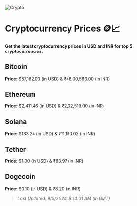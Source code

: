 
![Crypto](https://www.techguide.com.au/wp-content/uploads/2020/11/crypto3.jpeg)

# Cryptocurrency Prices 🪙📈

#### Get the latest cryptocurrency prices in USD and INR for top 5 cryptocurrencies.

## Bitcoin

**Price:** $57,162.00 (in USD) & ₹48,00,583.00 (in INR)

## Ethereum

**Price:** $2,411.46 (in USD) & ₹2,02,519.00 (in INR)

## Solana

**Price:** $133.24 (in USD) & ₹11,190.02 (in INR)

## Tether

**Price:** $1.00 (in USD) & ₹83.97 (in INR)

## Dogecoin

**Price:** $0.10 (in USD) & ₹8.20 (in INR)

> _Last Updated: 9/5/2024, 8:14:01 AM (in GMT)_
